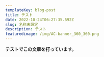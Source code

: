 ```yaml
---
templateKey: blog-post
title: テスト
date: 2022-10-24T06:27:35.592Z
slug: 名称未設定
description: テスト
featuredimage: /img/AC-banner_360_360.png
---
```

**テストでこの文章を打っています。**